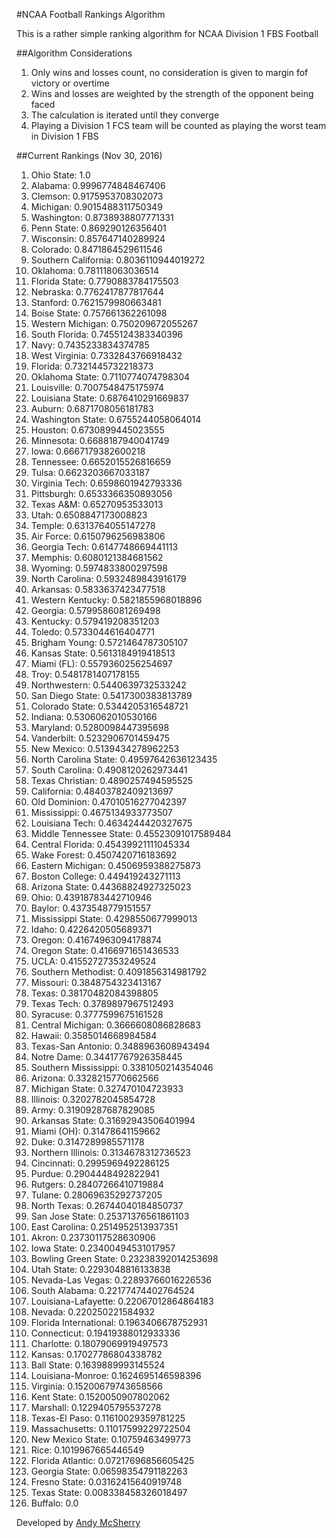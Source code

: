 #NCAA Football Rankings Algorithm

This is a rather simple ranking algorithm for NCAA Division 1 FBS Football

##Algorithm Considerations

1. Only wins and losses count, no consideration is given to margin fof victory or overtime
1. Wins and losses are weighted by the strength of the opponent being faced
1. The calculation is iterated until they converge
1. Playing a Division 1 FCS team will be counted as playing the worst team in Division 1 FBS

##Current Rankings (Nov 30, 2016)

1. Ohio State: 1.0
2. Alabama: 0.9996774848467406
3. Clemson: 0.9175953708302073
4. Michigan: 0.9015488311750349
5. Washington: 0.8738938807771331
6. Penn State: 0.869290126356401
7. Wisconsin: 0.857647140289924
8. Colorado: 0.8471864529611546
9. Southern California: 0.8036110944019272
10. Oklahoma: 0.781118063036514
11. Florida State: 0.7790883784175503
12. Nebraska: 0.7762417877817644
13. Stanford: 0.7621579980663481
14. Boise State: 0.757661362261098
15. Western Michigan: 0.750209672055267
16. South Florida: 0.7455124383340396
17. Navy: 0.7435233834374785
18. West Virginia: 0.7332843766918432
19. Florida: 0.7321445732218373
20. Oklahoma State: 0.7110774074798304
21. Louisville: 0.7007548475175974
22. Louisiana State: 0.6876410291669837
23. Auburn: 0.6871708056181783
24. Washington State: 0.6755244058064014
25. Houston: 0.6730899445023555
26. Minnesota: 0.6688187940041749
27. Iowa: 0.6667179382600218
28. Tennessee: 0.6652015526816659
29. Tulsa: 0.6623203667033187
30. Virginia Tech: 0.6598601942793336
31. Pittsburgh: 0.6533366350893056
32. Texas A&M: 0.65270953533013
33. Utah: 0.6508847173008823
34. Temple: 0.6313764055147278
35. Air Force: 0.6150796256983806
36. Georgia Tech: 0.6147748669441113
37. Memphis: 0.6080121384681562
38. Wyoming: 0.5974833800297598
39. North Carolina: 0.5932489843916179
40. Arkansas: 0.5833637423477518
41. Western Kentucky: 0.5821855968018896
42. Georgia: 0.5799586081269498
43. Kentucky: 0.579419208351203
44. Toledo: 0.5733044616404771
45. Brigham Young: 0.5721464787305107
46. Kansas State: 0.5613184919418513
47. Miami (FL): 0.5579360256254697
48. Troy: 0.5481781407178155
49. Northwestern: 0.5440639732533242
50. San Diego State: 0.5417300383813789
51. Colorado State: 0.5344205316548721
52. Indiana: 0.5306062010530166
53. Maryland: 0.5280098447395698
54. Vanderbilt: 0.5232906701459475
55. New Mexico: 0.5139434278962253
56. North Carolina State: 0.49597642636123435
57. South Carolina: 0.4908120262973441
58. Texas Christian: 0.4890257494595525
59. California: 0.48403782409213697
60. Old Dominion: 0.47010516277042397
61. Mississippi: 0.4675134933773507
62. Louisiana Tech: 0.4634244420327675
63. Middle Tennessee State: 0.45523091017589484
64. Central Florida: 0.45439921111045334
65. Wake Forest: 0.4507420716183692
66. Eastern Michigan: 0.4506959388275873
67. Boston College: 0.449419243271113
68. Arizona State: 0.44368824927325023
69. Ohio: 0.43918783442710946
70. Baylor: 0.4373548779151557
71. Mississippi State: 0.4298550677999013
72. Idaho: 0.4226420505689371
73. Oregon: 0.41674963094178874
74. Oregon State: 0.4166971651436533
75. UCLA: 0.41552727353249524
76. Southern Methodist: 0.4091856314981792
77. Missouri: 0.3848754323413167
78. Texas: 0.38170482084398805
79. Texas Tech: 0.3789897967512493
80. Syracuse: 0.3777599675161528
81. Central Michigan: 0.3666608086828683
82. Hawaii: 0.3585014668984584
83. Texas-San Antonio: 0.3488963608943494
84. Notre Dame: 0.34417767926358445
85. Southern Mississippi: 0.3381050214354046
86. Arizona: 0.3328215770662566
87. Michigan State: 0.327470104723933
88. Illinois: 0.3202782045854728
89. Army: 0.31909287687829085
90. Arkansas State: 0.31692943506401994
91. Miami (OH): 0.31478641159662
92. Duke: 0.3147289985571178
93. Northern Illinois: 0.3134678312736523
94. Cincinnati: 0.2995969492286125
95. Purdue: 0.2904448492822941
96. Rutgers: 0.28407266410719884
97. Tulane: 0.28069635292737205
98. North Texas: 0.26744040184850737
99. San Jose State: 0.25371376561861103
100. East Carolina: 0.2514952513937351
101. Akron: 0.23730117528630906
102. Iowa State: 0.23400494531017957
103. Bowling Green State: 0.23238392014253698
104. Utah State: 0.2293048816133838
105. Nevada-Las Vegas: 0.22893766016226536
106. South Alabama: 0.22177474402764524
107. Louisiana-Lafayette: 0.22067012864864183
108. Nevada: 0.220250221584932
109. Florida International: 0.1963406678752931
110. Connecticut: 0.19419388012933336
111. Charlotte: 0.18079069919497573
112. Kansas: 0.17027786804338782
113. Ball State: 0.1639889993145524
114. Louisiana-Monroe: 0.1624695146598396
115. Virginia: 0.15200679743658566
116. Kent State: 0.1520050907802062
117. Marshall: 0.1229405795537278
118. Texas-El Paso: 0.11610029359781225
119. Massachusetts: 0.11017599229722504
120. New Mexico State: 0.10759463499773
121. Rice: 0.1019967665446549
122. Florida Atlantic: 0.07217696856605425
123. Georgia State: 0.06598354791182263
124. Fresno State: 0.03162415640919748
125. Texas State: 0.008338458326018497
126. Buffalo: 0.0



Developed by [Andy McSherry](http://www.andymcsherry.com)